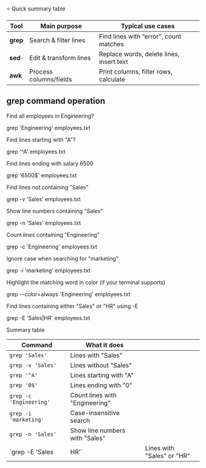 ⭐ Quick summary table

| Tool     | Main purpose           | Typical use cases                        |
| -------- | ---------------------- | ---------------------------------------- |
| **grep** | Search & filter lines  | Find lines with “error”, count matches   |
| **sed**  | Edit & transform lines | Replace words, delete lines, insert text |
| **awk**  | Process columns/fields | Print columns, filter rows, calculate    |

grep command operation
----------------------------------------------------------------------------

 Find all employees in Engineering?

 grep 'Engineering' employees.txt

Find lines starting with "A"?

grep '^A' employees.txt

 Find lines ending with salary 6500

 grep '6500$' employees.txt


Find lines not containing "Sales"

grep -v 'Sales' employees.txt


Show line numbers containing "Sales"

grep -n 'Sales' employees.txt


 Count lines containing "Engineering"


 grep -c 'Engineering' employees.txt


Ignore case when searching for "marketing"


grep -i 'marketing' employees.txt


 Highlight the matching word in color (if your terminal supports)

 grep --color=always 'Engineering' employees.txt



Find lines containing either "Sales" or "HR" using -E

grep -E 'Sales|HR' employees.txt

 Summary table
 

 | Command                 | What it does                   |                            |
| ----------------------- | ------------------------------ | -------------------------- |
| `grep 'Sales'`          | Lines with "Sales"             |                            |
| `grep -v 'Sales'`       | Lines without "Sales"          |                            |
| `grep '^A'`             | Lines starting with "A"        |                            |
| `grep '0$'`             | Lines ending with "0"          |                            |
| `grep -c 'Engineering'` | Count lines with "Engineering" |                            |
| `grep -i 'marketing'`   | Case-insensitive search        |                            |
| `grep -n 'Sales'`       | Show line numbers with "Sales" |                            |
| \`grep -E 'Sales        | HR'\`                          | Lines with "Sales" or "HR" |



